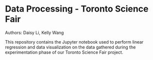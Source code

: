# Data Processing - Toronto Science Fair

Authors: Daisy Li, Kelly Wang

This repository contains the Jupyter notebook used to perform linear regression and data visualization on the data gathered during the experimentation phase of our Toronto Science Fair project.
